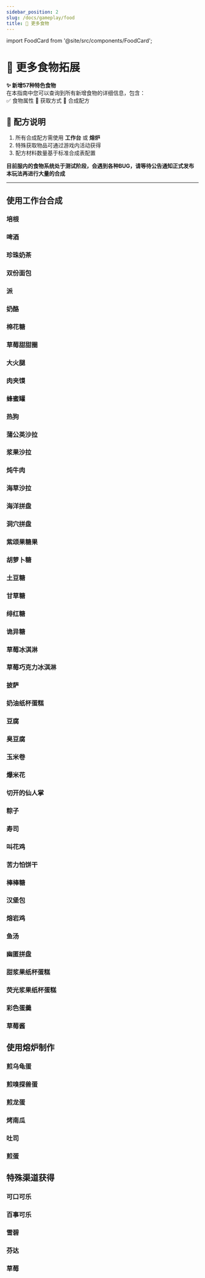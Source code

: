 ```yaml
---
sidebar_position: 2
slug: /docs/gameplay/food
title: 🍔 更多食物
---
```


import FoodCard from '@site/src/components/FoodCard';

<div className="food-header">

# 🍳 **更多食物拓展**  
**✨ 新增57种特色食物**  
在本指南中您可以查询到所有新增食物的详细信息，包含：  
✅ 食物属性 📌 获取方式 🔧 合成配方  

</div>

## 🧾 配方说明
1. 所有合成配方需使用 **工作台** 或 **熔炉**
2. 特殊获取物品可通过游戏内活动获得
3. 配方材料数量基于标准合成表配置  
  
**目前服内的食物系统处于测试阶段，会遇到各种BUG，请等待公告通知正式发布本玩法再进行大量的合成**

***

## **使用工作台合成**

### 培根
<FoodCard
  title="培根"
  enName="bacon"
  hunger={4}
  saturation={6.4}
  source="合成"
  image="/img/resourcepack/food/hecheng/bacon.png"
  special="treetree的炸培根"
/>

### 啤酒
<FoodCard
  title="啤酒"
  enName="beer"
  hunger={6}
  saturation={1.2}
  source="合成"
  image="/img/resourcepack/food/hecheng/beer.png"
  special="小麦果汁！有很强的饱腹感，喝多会醉，饮用后获得8秒饱和效果，一分钟内饮用超过3次将随机打乱物品栏"
/>

### 珍珠奶茶
<FoodCard
  title="珍珠奶茶"
  enName="bubble_tea"
  hunger={6}
  saturation={1.2}
  source="合成"
  image="/img/resourcepack/food/hecheng/bubble_tea.png"
  special="这珍珠...怪怪的？饮用后获得5秒的生命恢复效果，并小范围随机传送"
/>

### 双份面包
<FoodCard
  title="双份面包"
  enName="double_bread"
  hunger={10}
  saturation={12}
  source="合成"
  image="/img/resourcepack/food/hecheng/double_bread.png"
  special="面包pro max版本"
/>

### 派
<FoodCard
  title="派"
  enName="pie"
  hunger={8}
  saturation={4.8}
  source="合成"
  image="/img/resourcepack/food/hecheng/pie.png"
  special="一个蛋糕青春版？"
/>

### 奶酪
<FoodCard
  title="奶酪"
  enName="cheese"
  hunger={3}
  saturation={4}
  source="合成"
  image="/img/resourcepack/food/hecheng/cheese.png"
  special="没错，杰瑞最喜欢这个了"
/>

### 棉花糖
<FoodCard
  title="棉花糖"
  enName="candy_floss"
  hunger={5}
  saturation={3}
  source="合成"
  image="/img/resourcepack/food/hecheng/candy_floss.png"
  special="锐界幻境的云是它组成的？食用后可获得30秒缓降"
/>

### 草莓甜甜圈
<FoodCard
  title="草莓甜甜圈"
  enName="strawberry_donuts"
  hunger={5}
  saturation={4}
  source="合成"
  image="/img/resourcepack/food/hecheng/strawberry_donuts.png"
  special="香香软软的，但是一口吃掉好像太腻了.... 食用后获得5秒生命恢复，3秒反胃"
/>

### 大火腿
<FoodCard
  title="大火腿"
  enName="big_ham"
  hunger={9}
  saturation={13}
  source="合成"
  image="/img/resourcepack/food/hecheng/big_ham.png"
  special="看起来好像一把棒槌....打人很痛的样子 食用后获得20秒力量2效果，15秒健康效果，在30秒内获得2倍暴击伤害"
/>

### 肉夹馍
<FoodCard
  title="肉夹馍"
  enName="sauerkraut_meat_film"
  hunger={7}
  saturation={3}
  source="合成"
  image="/img/resourcepack/food/hecheng/sauerkraut_meat_film.png"
  special="超好吃的肉夹馍!!! 吃完整个锐界幻境都能变得超级好吃！！！食用后获得40秒速度I，40秒急迫，25秒健康"
/>

### 蜂蜜罐
<FoodCard
  title="蜂蜜罐"
  enName="Honey_claypots"
  hunger={18}
  saturation={12}
  source="合成"
  image="/img/resourcepack/food/hecheng/Honey_claypots.png"
  special="盆里面装着满满当当的蜂蜜，和我们的腐竹一样甜美诱人，但是吃完会得糖尿病 食用后获得30秒生命恢复，1分钟急迫，15秒失明"
/>

### 热狗
<FoodCard
  title="热狗"
  enName="hotdog"
  hunger={8}
  saturation={12.6}
  source="合成"
  image="/img/resourcepack/food/hecheng/hotdog.png"
  special="经典风味，食用后获得10秒速度，6秒生命恢复"
/>

### 蒲公英沙拉
<FoodCard
  title="蒲公英沙拉"
  enName="dandelion_salad"
  hunger={5}
  saturation={6}
  source="合成"
  image="/img/resourcepack/food/hecheng/dandelion_salad.png"
  special="其实...幻境里也有些是不那么好吃的，但是蒲公英好像可以治愈一些疾病？食用后获得5秒反胃，5秒生命恢复II，40秒抗性提升，60秒健康"
/>

### 浆果沙拉
<FoodCard
  title="浆果沙拉"
  enName="berry_salad"
  hunger={6}
  saturation={7.2}
  source="合成"
  image="/img/resourcepack/food/hecheng/berry_salad.png"
  special="幻境森林中的特产，美味无需多盐，狐狸好像挺喜欢吃的嘛？食用后获得30秒健康，30秒内提升0.5倍背刺伤害"
/>

### 炖牛肉
<FoodCard
  title="炖牛肉"
  enName="beef_stew"
  hunger={12}
  saturation={22}
  source="合成"
  image="/img/resourcepack/food/hecheng/beef_stew.png"
  special="荤素搭配，健康美味，食用后获得2分钟温暖效果，30秒健康效果，15秒生命恢复，20秒饱和"
/>

### 海草沙拉
<FoodCard
  title="海草沙拉"
  enName="seagrass_salad"
  hunger={5}
  saturation={6}
  source="合成"
  image="/img/resourcepack/food/hecheng/seagrass_salad.png"
  special="好吧，看起来只是一堆草...但是应该可以吃吧..."
/>

### 海洋拼盘
<FoodCard
  title="海洋拼盘"
  enName="ocean_medley"
  hunger={5}
  saturation={6}
  source="合成"
  image="/img/resourcepack/food/hecheng/ocean_medley.png"
  special="看起来很健康，其实不然...食用后获得45秒潮涌能量，15秒虫蚀，30秒海豚恩惠"
/>

### 洞穴拼盘
<FoodCard
  title="洞穴拼盘"
  enName="cave_medley"
  hunger={5}
  saturation={6}
  source="合成"
  image="/img/resourcepack/food/hecheng/cave_medley.png"
  special="幻境洞穴风味  食用后获得45秒夜视，30秒急迫"
/>

### 紫颂果糖果
<FoodCard
  title="紫颂果糖果"
  enName="chorus_candy"
  hunger={4}
  saturation={0}
  source="合成"
  image="/img/resourcepack/food/hecheng/chorus_candy.png"
  special="保留了一部分原有的味道，是故意的  食用后会随机传送"
/>

### 胡萝卜糖
<FoodCard
  title="胡萝卜糖"
  enName="carrot_candy"
  hunger={3}
  saturation={0}
  source="合成"
  image="/img/resourcepack/food/hecheng/carrot_candy.png"
  special="这是兔兔最爱的糖果！！！"
/>

### 土豆糖
<FoodCard
  title="土豆糖"
  enName="potato_candy"
  hunger={1}
  saturation={0}
  source="合成"
  image="/img/resourcepack/food/hecheng/potato_candy.png"
  special="好吧其实我也不知道土豆是什么味道，反正就是有"
/>

### 甘草糖
<FoodCard
  title="甘草糖"
  enName="grass_candy"
  hunger={2}
  saturation={0}
  source="合成"
  image="/img/resourcepack/food/hecheng/grass_candy.png"
  special="“干”草糖"
/>

### 绯红糖
<FoodCard
  title="绯红糖"
  enName="crimson_candy"
  hunger={2}
  saturation={0}
  source="合成"
  image="/img/resourcepack/food/hecheng/crimson_candy.png"
  special="下界风味糖果"
/>

### 诡异糖
<FoodCard
  title="诡异糖"
  enName="warped_candy"
  hunger={2}
  saturation={0}
  source="合成"
  image="/img/resourcepack/food/hecheng/warped_candy.png"
  special="不！好！吃！  食用后附近的疣猪兽将获得30秒虚弱2效果"
/>

### 草莓冰淇淋
<FoodCard
  title="草莓冰淇淋"
  enName="strawberry_ice_cream"
  hunger={7}
  saturation={5}
  source="合成"
  image="/img/resourcepack/food/hecheng/strawberry_ice_cream.png"
  special="冰冰凉凉香香甜甜思思滑滑甜甜蜜蜜飒飒爽爽的美味冰淇淋！！！ 食用后获得25秒抗火"
/>

### 草莓巧克力冰淇淋
<FoodCard
  title="草莓巧克力冰淇淋"
  enName="strawberry_chocolate_ice_cream"
  hunger={8}
  saturation={6}
  source="合成"
  image="/img/resourcepack/food/hecheng/strawberry_chocolate_ice_cream.png"
  special="香香脆脆冰冰凉凉甜甜蜜蜜香香甜甜的巧克力草莓味冰淇淋！！你感到周围都凉快了起来 食用后获得15秒速度2，对周围生物施加15秒寒冷"
/>

### 披萨
<FoodCard
  title="披萨"
  enName="pizza"
  hunger={10}
  saturation={12.6}
  source="合成"
  image="/img/resourcepack/food/hecheng/pizza.png"
  special="锐界幻境田园风味披萨，长的像狐狸耳朵，吃了会不会变成狐狸？食用后获得30秒健康"
/>

### 奶油纸杯蛋糕
<FoodCard
  title="奶油纸杯蛋糕"
  enName="cream_cupcakes"
  hunger={8}
  saturation={8}
  source="合成"
  image="/img/resourcepack/food/hecheng/cream_cupcakes.png"
  special="小时候挺爱吃的，随着长大好像只能在锐界幻境吃到了...你好像回到了童年 食用后获得15秒饱和，30秒抗性提升，提升冲刺速度"
/>

### 豆腐
<FoodCard
  title="豆腐"
  enName="tofu"
  hunger={2}
  saturation={1}
  source="合成"
  image="/img/resourcepack/food/hecheng/tofu.png"
  special="想吃锐界幻境腐竹的豆腐欸嘿嘿...."
/>

### 臭豆腐
<FoodCard
  title="臭豆腐"
  enName="stinky_tofu"
  hunger={5}
  saturation={3}
  source="合成"
  image="/img/resourcepack/food/hecheng/stinky_tofu.png"
  special="好臭！！虽然吃着香，但是请不要在公共场合食用！食用后周围实体获得10秒虚弱，10秒缓慢，5秒反胃"
/>

### 玉米卷
<FoodCard
  title="玉米卷"
  enName="tacos"
  hunger={7}
  saturation={6}
  source="合成"
  image="/img/resourcepack/food/hecheng/tacos.png"
  special="歪比歪比，歪比叭卜！食用后在周围生成几只僵尸"
/>

### 爆米花
<FoodCard
  title="爆米花"
  enName="popcorn"
  hunger={6}
  saturation={12}
  source="合成"
  image="/img/resourcepack/food/hecheng/popcorn.png"
  special="金灿灿的像金子一样！闻起来也像金子一样！吃起来也像金子一样！"
/>

### 切开的仙人掌
<FoodCard
  title="切开的仙人掌"
  enName="cut_cactus"
  hunger={4}
  saturation={2}
  source="合成"
  image="/img/resourcepack/food/hecheng/cut_cactus.png"
  special="锐界幻境沙漠风味，切开的香气使周围的骆驼充满干劲，但其实对于人类来说不好吃.... 食用后获得5秒反胃，周围的骆驼获得20秒生命恢复"
/>

### 粽子
<FoodCard
  title="粽子"
  enName="zongzi"
  hunger={5}
  saturation={3}
  source="合成"
  image="/img/resourcepack/food/hecheng/zongzi.png"
  special="锐界幻境黏糊糊端午风味，感觉像吃下了一整个端午！食用后获得3秒跳跃提升，5秒生命恢复"
/>

### 寿司
<FoodCard
  title="寿司"
  enName="sushi"
  hunger={7}
  saturation={4}
  source="合成"
  image="/img/resourcepack/food/hecheng/sushi.png"
  special="锐界幻境和风风味，你感受到了大海在被包裹在米饭里面的香味"
/>

### 叫花鸡
<FoodCard
  title="叫花鸡"
  enName="beggars_style_chicken"
  hunger={7}
  saturation={12.6}
  source="合成"
  image="/img/resourcepack/food/hecheng/beggars_style_chicken.png"
  special="一只鲜嫩的鸡被散发清香的荷叶包裹，闻起来奇香无比，周围的动物也因此放松"
/>

### 苦力怕饼干
<FoodCard
  title="苦力怕饼干"
  enName="creeper_cookie"
  hunger={7}
  saturation={2}
  source="合成"
  image="/img/resourcepack/food/hecheng/creeper_cookie.png"
  special="浓浓的火药味...食用后会发生小型爆炸（不会破坏方块）"
/>

### 棒棒糖
<FoodCard
  title="棒棒糖"
  enName="lollipop"
  hunger={7}
  saturation={4}
  source="合成"
  image="/img/resourcepack/food/hecheng/lollipop.png"
  special="小时候总会含在嘴里慢慢融化细细品味，食用后获得30秒抗性提升"
/>

### 汉堡包
<FoodCard
  title="汉堡包"
  enName="hamburger"
  hunger={14}
  saturation={16}
  source="合成"
  image="/img/resourcepack/food/hecheng/hamburger.png"
  special="锐界幻境星期四风味，比肯德基更健康！食用后获得15秒饱和，30秒健康"
/>

### 熔岩鸡
<FoodCard
  title="熔岩鸡"
  enName="lava_chicken"
  hunger={8}
  saturation={12.6}
  source="合成"
  image="/img/resourcepack/food/hecheng/lava_chicken.png"
  special="火热的岩浆🔥🔥🔥美味的鸡肉🤤🤤🤤史蒂夫的熔岩烤鸡😍😍😍食用后获得30秒抗火，30秒自发光，25秒熔岩行走"
/>

### 鱼汤
<FoodCard
  title="鱼汤"
  enName="fish_soup"
  hunger={9}
  saturation={10}
  source="合成"
  image="/img/resourcepack/food/hecheng/fish_soup.png"
  special="美味的鱼肉❤️❤️❤️健康的萝卜😍😍😍狐狸的美味鱼汤🤤🤤🤤食用后获得30秒健康"
/>

### 幽匿拼盘
<FoodCard
  title="幽匿拼盘"
  enName="sculk_medley"
  hunger={12}
  saturation={15}
  source="合成"
  image="/img/resourcepack/food/hecheng/sculk_medley.png"
  special="锐界幻境幽匿风味，虽然不好吃但是就是很想吃...食用后获得10秒饱和，5秒反胃"
/>

### 甜浆果纸杯蛋糕
<FoodCard
  title="甜浆果纸杯蛋糕"
  enName="sweet_berries_cupcake"
  hunger={3}
  saturation={4}
  source="合成"
  image="/img/resourcepack/food/hecheng/sweet_berries_cupcake.png"
  special="锐界幻境童年风味，食用后获得5秒抗性提升"
/>

### 荧光浆果纸杯蛋糕
<FoodCard
  title="荧光浆果纸杯蛋糕"
  enName="glow_berries_cupcake"
  hunger={3}
  saturation={4}
  source="合成"
  image="/img/resourcepack/food/hecheng/glow_berries_cupcake.png"
  special="锐界幻境童年风味，食用后获得5秒抗性提升，10秒自发光"
/>

### 彩色蛋羹
<FoodCard
  title="彩色蛋羹"
  enName="colorful_egg_custard"
  hunger={0}
  saturation={1145141919810}
  source="合成"
  image="/img/resourcepack/food/hecheng/colorful_egg_custard.png"
  special="这...未免太奢侈了些？但是看起来味道很好的样子！食用后获得10分钟抗性提升5，5分钟速度2，5分钟生命恢复2，10分钟生命提升5..."
/>

### 草莓酱
<FoodCard
  title="草莓酱"
  enName="strawberry_jam"
  hunger={5}
  saturation={2}
  source="合成"
  image="/img/resourcepack/food/strawberry_jam.png"
  special="还没写完整的合成表嘤嘤嘤，先用 草莓×2，糖×1，玻璃瓶×1"
/>

## **使用熔炉制作**

### 煎乌龟蛋
<FoodCard
  title="煎乌龟蛋"
  enName="fried_turtle_egg"
  hunger={2}
  saturation={1}
  source="熔炉"
  image="/img/resourcepack/food/hecheng/fried_turtle_egg.png"
  special="好吃但是不建议吃，这..."
/>

### 煎嗅探兽蛋
<FoodCard
  title="煎嗅探兽蛋"
  enName="fried_sniffer_egg"
  hunger={6}
  saturation={3}
  source="熔炉"
  image="/img/resourcepack/food/hecheng/fried_sniffer_egg.png"
  special="来自远古的味道...唇齿留香，食用后获得30秒健康，1分钟抗性提升"
/>

### 煎龙蛋
<FoodCard
  title="煎龙蛋"
  enName="fried_dragon_egg"
  hunger={0}
  saturation={114514}
  source="熔炉"
  image="/img/resourcepack/food/hecheng/fried_dragon_egg.png"
  special="奢侈中的奢侈，真的可以吃得起吗....食用后获得30分钟抗性提升2，30分钟生命恢复1，30分钟伤害吸收5"
/>

### 烤南瓜
<FoodCard
  title="烤南瓜"
  enName="roasted_pumpkin"
  hunger={9}
  saturation={4.8}
  source="熔炉"
  image="/img/resourcepack/food/hecheng/roasted_pumpkin.png"
  special="锐界幻境烧烤风味，健康美味"
/>

### 吐司
<FoodCard
  title="吐司"
  enName="toast"
  hunger={6}
  saturation={7}
  source="熔炉"
  image="/img/resourcepack/food/hecheng/toast.png"
  special="锐界幻境早餐风味，搭配培根煎蛋食用更佳！食用后获得10秒生命恢复"
/>

### 煎蛋
<FoodCard
  title="煎蛋"
  enName="fried_egg"
  hunger={3}
  saturation={2}
  source="熔炉"
  image="/img/resourcepack/food/hecheng/fried_egg.png"
  special="早餐搭档，简单好吃"
/>

## **特殊渠道获得**

### 可口可乐
<FoodCard
  title="可口可乐"
  enName="coca_cola"
  hunger={4}
  saturation={3}
  source="其他"
  image="/img/resourcepack/food/coca_cola.png"
  special="气泡水"
/>

### 百事可乐
<FoodCard
  title="百事可乐"
  enName="pepsi_cola"
  hunger={4}
  saturation={3}
  source="其他"
  image="/img/resourcepack/food/pepsi_cola.png"
  special="气泡水"
/>

### 雪碧
<FoodCard
  title="雪碧"
  enName="sprite"
  hunger={4}
  saturation={3}
  source="其他"
  image="/img/resourcepack/food/sprite.png"
  special="气泡水"
/>

### 芬达
<FoodCard
  title="芬达"
  enName="fanta"
  hunger={4}
  saturation={3}
  source="其他"
  image="/img/resourcepack/food/fanta.png"
  special="气泡水"
/>

### 草莓
<FoodCard
  title="草莓"
  enName="strawberry"
  hunger={2}
  saturation={0}
  source="其他"
  image="/img/resourcepack/food/strawberry.png"
  special="草莓"
/>
